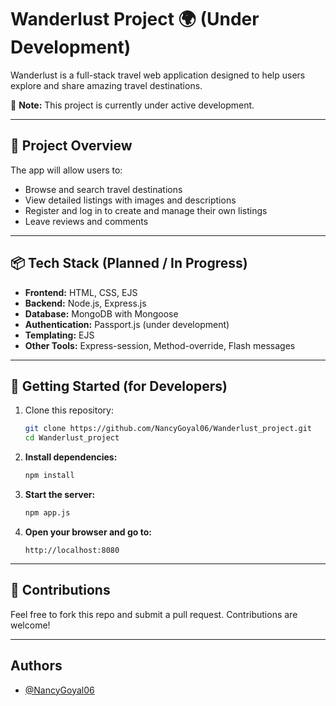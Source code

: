 # Wanderlust Project 🌍 (Under Development)

Wanderlust is a full-stack travel web application designed to help users explore and share amazing travel destinations.

🚧 **Note:** This project is currently under active development. 

---

## 🔧 Project Overview

The app will allow users to:

- Browse and search travel destinations
- View detailed listings with images and descriptions
- Register and log in to create and manage their own listings
- Leave reviews and comments

---

## 📦 Tech Stack (Planned / In Progress)

- **Frontend:** HTML, CSS, EJS
- **Backend:** Node.js, Express.js
- **Database:** MongoDB with Mongoose
- **Authentication:** Passport.js (under development)
- **Templating:** EJS
- **Other Tools:** Express-session, Method-override, Flash messages

---

## 🚀 Getting Started (for Developers)

1. Clone this repository:
   ```bash
   git clone https://github.com/NancyGoyal06/Wanderlust_project.git
   cd Wanderlust_project

2. **Install dependencies:**
   ```bash
   npm install
   ```

3. **Start the server:**
   ```bash
   npm app.js
   ```

4. **Open your browser and go to:**
   ```
   http://localhost:8080
   ```

---

## 🤝 Contributions

Feel free to fork this repo and submit a pull request. Contributions are welcome!

---

## Authors

- [@NancyGoyal06](https://www.github.com/NancyGoyal06)
